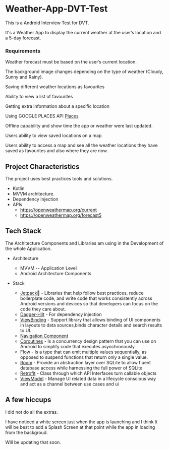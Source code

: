 # Weather-App-DVT-Test
This is a Android Interview Test for DVT.

It's a Weather App to display the current weather at the user’s location and a 5-day forecast.

### Requirements

Weather forecast must be based on the user’s current location.

The background image changes depending on the type of weather (Cloudy, Sunny and Rainy).

Saving different weather locations as favourites

Ability to view a list of favourites

Getting extra information about a specific location

Using GOOGLE PLACES API [Places](https://developers.google.com/places/web-service/intro)

Offline capability and show time the app or weather were last updated.

Users ability to view saved locations on a map

Users ability to access a map and see all the weather locations they have saved as favourites and also where they are now.

## Project Characteristics
The project uses best practices tools and solutions.
* Kotlin
* MVVM architecture.
* Dependency Injection
* APIs
  * https://openweathermap.org/current
  * https://openweathermap.org/forecast5

## Tech Stack
The Architecture Components and Libraries am using in the Development of the whole Application.
* Architecture
  * MVVM -- Application Level
  * Android Architecture Components

* Stack
  * [Jetpack](https://developer.android.com/jetpack)🚀 - Libraries that help follow best practices, reduce boilerplate code, and write code that works consistently across Android versions and devices so that developers can focus on the code they care about.
  * [Dagger-Hilt](https://dagger.dev/hilt/) - For dependency injection
  * [ViewBinding](https://developer.android.com/topic/libraries/view-binding) - Support library that allows binding of UI components in layouts to data sources,binds character details and search results to UI.
  * [Navigation Component](https://developer.android.com/guide/navigation/navigation-getting-started)
  * [Coroutines](https://developer.android.com/kotlin/coroutines?gclid=CjwKCAjwk_WVBhBZEiwAUHQCmdx8rjojm7dxpQ2EGOYQydzDN3DbqnzZBC0nq-GGzvdmCvnnFYvgFRoCyPEQAvD_BwE&gclsrc=aw.ds) - Is a concurrency design pattern that you can use on Android to simplify code that executes asynchronously
  * [Flow](https://developer.android.com/kotlin/flow) - Is a type that can emit multiple values sequentially, as opposed to suspend functions that return only a single value.
  * [Room](https://developer.android.com/training/data-storage/room) - Provide an abstraction layer over SQLite to allow fluent database access while harnessing the full power of SQLite
  * [Retrofit](https://square.github.io/retrofit/) - Class through which API Interfaces turn callable objects
  * [ViewModel](https://developer.android.com/topic/libraries/architecture/viewmodel?gclid=CjwKCAjwjJmIBhA4EiwAQdCbxrvUiq3wgakPX8sop8Kp8irusL4bi_9xCnaiZkUJqBzTbOTB2FB4XRoCujoQAvD_BwE&gclsrc=aw.ds) - Manage UI related data in a lifecycle conscious way and act as a channel between use cases and ui
  
 ## A few hiccups
I did not do all the extras.

I have noticed a white screen just when the app is launching and I think It will be best to add a Splash Screen at that point while the app in loading from the backgroud.

Will be updating that soon.
